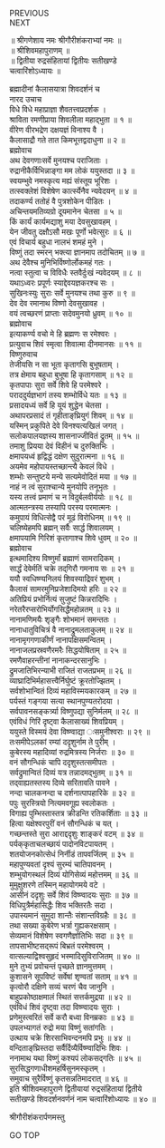 PREVIOUS  
NEXT  
  
॥ श्रीगणेशाय नमः श्रीगौरीशंकराभ्यां नमः ॥  
॥ श्रीशिवमहापुराणम् ॥  
॥ द्वितीया रुद्रसंहितायां द्वितीयः सतीखण्डे  
चत्वारिंशोऽध्यायः ॥  
  
ब्रह्मादीनां कैलासयात्रा शिवदर्शनं च  
नारद उचाच  
विधे विधे महाप्राज्ञा शैवतत्त्वप्रदर्शक ।  
श्राविता रमणीप्राया शिवलीला महाद्‌भुता ॥ १ ॥  
वीरेण वीरभद्रेण दक्षयज्ञं विनाश्य वै ।  
कैलासाद्रौ गते तात किमभूत्तद्वदाधुना ॥ २ ॥  
ब्रह्मोवाच  
अथ देवगणाःसर्वे मुनयश्च पराजिताः ।  
रुद्रानीकैर्विभिन्नाङ्‌गा मम लोकं ययुस्तदा ॥ ३ ॥  
स्वयम्भुवे नमस्कृत्य मह्यं संस्तूय भूरिशः ।  
तत्स्वक्लेशं विशेषेण कार्त्स्येनैव न्यवेदयन् ॥ ४ ॥  
तदाकर्ण्य ततोहं वै पुत्रशोकेन पीडितः ।  
अचिन्तयमतिव्यग्रो दूयमानेन चेतसा ॥ ५ ॥  
किं कार्यं कार्यमद्याशु मया देवसुखावहम् ।  
येन जीवतु दक्षौऽसौ मखः पूर्णो भवेत्सुरः ॥ ६ ॥  
एवं विचार्य बहुधा नालभं शमहं मुने ।  
विष्णुं तदा स्मरन् भक्त्या ज्ञानमाप तदोचितम् ॥ ७ ॥  
अथ देवैश्च मुनिभिर्विष्णोर्लोकमहं गतः ।  
नत्वा स्तुत्वा च विविधैः स्तवैर्दुःखं न्यवेदयम् ॥ ८ ॥  
यथाऽध्वरः प्रपूर्णः स्याद्देवयज्ञकरश्च सः ।  
सुखिनःस्युः सुराः सर्वे मुनयश्च तथा कुरु ॥ ९ ॥  
देव देव रमानाथ विष्णो देवसुखावह ।  
वयं त्वच्छरणं प्राप्ताः सदेवमुनयो ध्रुवम् ॥ १० ॥  
ब्रह्मोवाच  
इत्याकर्ण्य वचो मे हि ब्रह्मणः स रमेश्वरः ।  
प्रत्युवाच शिवं स्मृत्वा शिवात्मा दीनमानसः ॥ ११ ॥  
विष्णुरुवाच  
तेजीयसि न सा भूता कृतागसि बुभूषताम् ।  
तत्र क्षेमाय बहुधा बुभूषा हि कृतागसाम् ॥ १२ ॥  
कृतपापाः सुरा सर्वे शिवे हि परमेश्वरे ।  
पराददुर्यज्ञभागं तस्य शम्भोर्विधे यतः ॥ १३ ॥  
प्रसादयध्यं सर्वे हि यूयं शुद्धेन चेतसा ।  
अथापरप्रसादं तं गृहीताङ्‌घ्रियुगं शिवम् ॥ १४ ॥  
यस्मिन् प्रकुपिते देवे विनश्यत्यखिलं जगत् ।  
सलोकपालयज्ञस्य शासनाज्जीवितं द्रुतम् ॥ १५ ॥  
तमाशु प्रियया देवं विहीनं च दुरुक्तिभिः ।  
क्षमापयध्वं हृद्विद्धं दक्षेण सुदुरात्मना ॥ १६ ॥  
अयमेव महोपायस्तच्छान्त्यै केवलं विधे ।  
शम्भोः सन्तुष्टये मन्ये सत्यमेवोदितं मया ॥ १७ ॥  
नाहं न त्वं सुराश्चान्ये मुनयोपि तनूभृतः ।  
यस्य तत्त्वं प्रमाणं च न विदुर्बलवीर्ययोः ॥ १८ ॥  
आत्मतन्त्रस्य तस्यापि परस्य परमात्मनः ।  
कमुपायं विधित्सेद्वै परं मूढं विरोधिनम् ॥ १९ ॥  
चलिष्येहमपि ब्रह्मन् सर्वैः सार्द्ध शिवालयम् ।  
क्षमापयामि गिरिशं कृतागाश्च शिवे धुवम् ॥ २० ॥  
ब्रह्मोवाच  
इत्थमादिश्य विष्णुर्मां ब्रह्माणं सामरादिकम् ।  
सार्द्धं देवेर्मतिं चक्रे तद्‌गिरौ गमनाय सः ॥ २१ ॥  
ययौ स्वधिष्ण्यनिलयं शिवस्याद्रिवरं शुभम् ।  
कैलासं सामरमुनिप्रजेशादिमयो हरिः ॥ २२ ॥  
अतिप्रियं प्रभोर्नित्यं सुजुष्टं किन्नरादिभिः ।  
नरेतरैरप्सरोभिर्योगसिद्धैमहोन्नतम् ॥ २३ ॥  
नानामणिमयैः शृङ्‌गैः शोभमानं समन्ततः ।  
नानाधातुविचित्रं वै नानाद्रुमलताकुलम् ॥ २४ ॥  
नानामृगगणाकीर्णं नानापक्षिसमन्वितम् ।  
नानाजलप्रस्रवणैरमरैः सिद्धयोषिताम् ॥ २५ ॥  
रमणैवाहरन्तीनां नानाकन्दरसानुभिः ।  
द्रुमजातिभिरन्याभी राजितं राजतप्रभम् ॥ २६ ॥  
व्याघ्रादिभिर्महासत्त्वैर्निर्घुष्टं क्रूरतोज्झितम् ।  
सर्वशोभान्वितं दिव्यं महाविस्मयकारकम् ॥ २७ ॥  
पर्यस्तं गङ्‌गया सत्या स्थानपुण्यतरोदया ।  
सर्वपावनसङ्‌कर्त्र्या विष्णुपद्या सुनिर्मलम् ॥ २८ ॥  
एवंविधं गिरिं दृष्ट्वा कैलासाख्यं शिवप्रियम् ।  
ययुस्ते विस्मयं देवा विष्ण्वाद्या ःसमुनीश्वराः ॥ २९ ॥  
तःसमीपेऽलकां रम्यां ददृशुर्नाम ते पुरीम् ।  
कुबेरस्य महादिव्यां रुद्रमित्रस्य निर्जराः ॥ ३० ॥  
वनं सौगन्धिकं चापि ददृशुस्तत्समीपतः ।  
सर्वद्रुमान्वितं दिव्यं यत्र तन्नादमद्‌भुतम् ॥ ३१ ॥  
तद्‌वाह्यतस्तस्य दिव्ये सरितावति पावने ।  
नन्दा चालकनन्दा च दर्शनात्पापहारिके ॥ ३२ ॥  
पपुः सुरस्त्रियो नित्यमवगूह्य स्वलोकतः ।  
विगाह्य पुम्भिस्तास्तत्र क्रीडन्ति रतिकर्शिताः ॥ ३३ ॥  
हित्वा यक्षेश्वरपुरीं वनं सौगन्धिकं च यत् ।  
गच्छन्तस्ते सुरा आराद्ददृशुः शाङ्‌करं वटम् ॥ ३४ ॥  
पर्यक्‌कृताचलच्छायं पादोनविटपायतम् ।  
शतयोजनकोत्सेधं निर्नीडं तापवर्जितम् ॥ ३५ ॥  
महापुण्यवतां दृश्यं सुरम्यं चातिपावनम् ।  
शम्भुयोगस्थलं दिव्यं योगिसेव्यं महोत्तमम् ॥ ३६ ॥  
मुमुक्षुशरणे तस्मिन् महायोगमये वटे ।  
आसीनं ददृशुः सर्वे शिवं विष्ण्वादयः सुराः ॥ ३७ ॥  
विधिपुत्रैर्महासिद्धैः शिव भक्तिरतैः सदा ।  
उपास्यमानं सुमुदा शान्तैः संशान्तविग्रहैः ॥ ३८ ॥  
तथा सख्या कुबेरेण भर्त्रा गुह्यकरक्षसाम् ।  
सेव्यमानं विशेषेण स्वगणैर्ज्ञातिभिः सदा ॥ ३९ ॥  
तापसाभीष्टसद्‌रूपं बिभ्रतं परमेश्वरम् ।  
वात्सल्याद्विश्वसुहृदं भस्मादिसुविराजितम् ॥ ४० ॥  
मुने तुभ्यं प्रवोचन्तं पृच्छते ज्ञानमुत्तमम् ।  
कुशासने सूपविष्टं सर्वेषां शृण्वतां सताम् ॥ ४१ ॥  
कृत्वोरौ दक्षिणे सव्यं चरणं चैव जानुनि ।  
बाहुप्रकोष्ठाक्षमालं स्थितं सत्तर्कमुद्रया ॥ ४२ ॥  
एवंविधं शिवं दृष्ट्वा तदा विष्ण्वादयः सुराः ।  
प्रणेमुस्त्वरितं सर्वे करौ बध्वा विनम्रकाः ॥ ४३ ॥  
उपलभ्यागतं रुद्रो मया विष्णुं सतांगतिः ।  
उत्थाय चक्रे शिरसाभिवन्दनमपि प्रभुः ॥ ४४ ॥  
वन्दिताङ्‌घ्रिस्तदा सर्वैर्दिव्यैर्विष्ण्वादिभिः शिवः ।  
ननामाथ यथा विष्णुं कश्यपं लोकसद्‌गतिः ॥ ४५ ॥  
सुरसिद्धगणाधीशमहर्षिसुनमस्कृतम् ।  
समुवाच सुरैर्विष्णुं कृतसन्नतिमादरात् ॥ ४६ ॥  
इति श्रीशिवमहापुराणे द्वितीयायां रुद्रसंहितायां द्वितीये  
सतीखण्डे शिवदर्शनवर्णनं नाम चत्वारिंशोध्यायः ॥ ४० ॥  
  
  
श्रीगौरीशंकरार्पणमस्तु  
  
GO TOP
